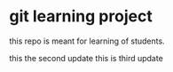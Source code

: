 # git learning project

this repo is meant for learning of students.

this the second update
this is third update
